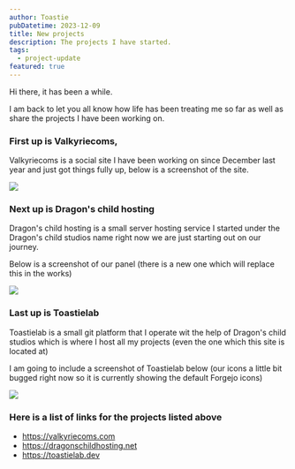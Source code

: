 ```yaml
---
author: Toastie
pubDatetime: 2023-12-09
title: New projects
description: The projects I have started.
tags:
  - project-update
featured: true
---
```


Hi there, it has been a while.

I am back to let you all know how life has been treating me so far as well as share the projects I have been working on.

### First up is Valkyriecoms,

Valkyriecoms is a social site I have been working on since December last year and just got things fully up, below is a screenshot of the site.

![](https://cdn.discordapp.com/attachments/1138770664342441984/1182117160609386650/image.png)

### Next up is Dragon's child hosting

Dragon's child hosting is a small server hosting service I started under the Dragon's child studios name right now we are just starting out on our journey.

Below is a screenshot of our panel (there is a new one which will replace this in the works)

![](https://cdn.discordapp.com/attachments/881396607218753607/1182651077384994816/dashboard.png)

### Last up is Toastielab

Toastielab is a small git platform that I operate wit the help of Dragon's child studios which is where I host all my projects (even the one which this site is located at)

I am going to include a screenshot of Toastielab below (our icons a little bit bugged right now so it is currently showing the default Forgejo icons)

![](https://cdn.discordapp.com/attachments/881396607218753607/1182653249480835163/image.png)

### Here is a list of links for the projects listed above

- https://valkyriecoms.com
- https://dragonschildhosting.net
- https://toastielab.dev
